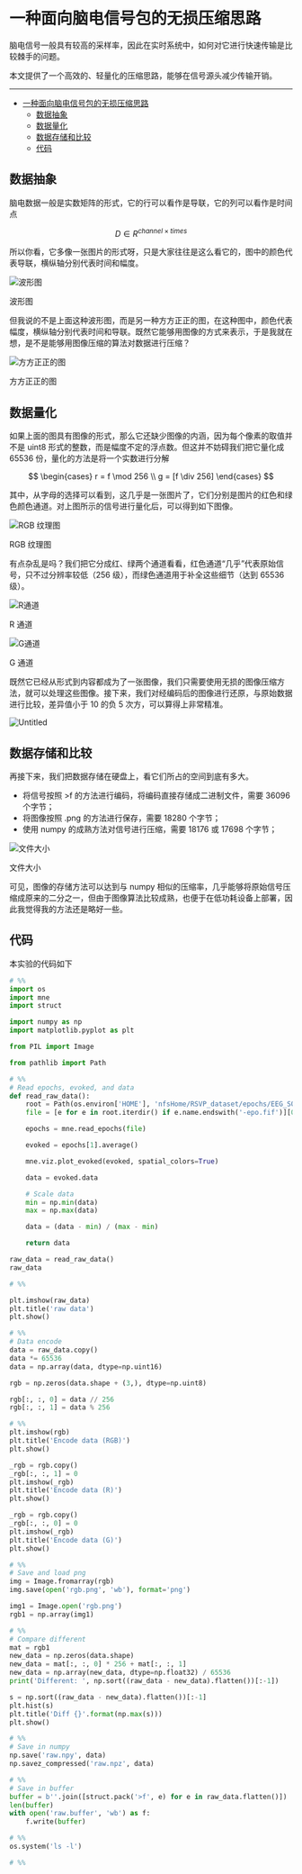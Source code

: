 # 一种面向脑电信号包的无损压缩思路

脑电信号一般具有较高的采样率，因此在实时系统中，如何对它进行快速传输是比较棘手的问题。

本文提供了一个高效的、轻量化的压缩思路，能够在信号源头减少传输开销。

---

-   [一种面向脑电信号包的无损压缩思路](#一种面向脑电信号包的无损压缩思路)
    -   [数据抽象](#数据抽象)
    -   [数据量化](#数据量化)
    -   [数据存储和比较](#数据存储和比较)
    -   [代码](#代码)

## 数据抽象

脑电数据一般是实数矩阵的形式，它的行可以看作是导联，它的列可以看作是时间点

$$
D \in R^{channel \times times}
$$

所以你看，它多像一张图片的形式呀，只是大家往往是这么看它的，图中的颜色代表导联，横纵轴分别代表时间和幅度。

![波形图](%E4%B8%80%E7%A7%8D%E9%9D%A2%E5%90%91%E8%84%91%E7%94%B5%E4%BF%A1%E5%8F%B7%E5%8C%85%E7%9A%84%E6%97%A0%E6%8D%9F%E5%8E%8B%E7%BC%A9%E6%80%9D%E8%B7%AF%2059f49ea1004f4c8581a2bd196bf6e368/Untitled.png)

波形图

但我说的不是上面这种波形图，而是另一种方方正正的图，在这种图中，颜色代表幅度，横纵轴分别代表时间和导联。既然它能够用图像的方式来表示，于是我就在想，是不是能够用图像压缩的算法对数据进行压缩？

![方方正正的图](%E4%B8%80%E7%A7%8D%E9%9D%A2%E5%90%91%E8%84%91%E7%94%B5%E4%BF%A1%E5%8F%B7%E5%8C%85%E7%9A%84%E6%97%A0%E6%8D%9F%E5%8E%8B%E7%BC%A9%E6%80%9D%E8%B7%AF%2059f49ea1004f4c8581a2bd196bf6e368/Untitled%201.png)

方方正正的图

## 数据量化

如果上面的图具有图像的形式，那么它还缺少图像的内涵，因为每个像素的取值并不是 uint8 形式的整数，而是幅度不定的浮点数。但这并不妨碍我们把它量化成 65536 份，量化的方法是将一个实数进行分解

$$
\begin{cases}
r = f \mod 256 \\
g = [f \div 256]
\end{cases}
$$

其中，从字母的选择可以看到，这几乎是一张图片了，它们分别是图片的红色和绿色颜色通道。对上图所示的信号进行量化后，可以得到如下图像。

![RGB 纹理图](%E4%B8%80%E7%A7%8D%E9%9D%A2%E5%90%91%E8%84%91%E7%94%B5%E4%BF%A1%E5%8F%B7%E5%8C%85%E7%9A%84%E6%97%A0%E6%8D%9F%E5%8E%8B%E7%BC%A9%E6%80%9D%E8%B7%AF%2059f49ea1004f4c8581a2bd196bf6e368/Untitled%202.png)

RGB 纹理图

有点杂乱是吗？我们把它分成红、绿两个通道看看，红色通道“几乎”代表原始信号，只不过分辨率较低（256 级），而绿色通道用于补全这些细节（达到 65536 级）。

![R通道](%E4%B8%80%E7%A7%8D%E9%9D%A2%E5%90%91%E8%84%91%E7%94%B5%E4%BF%A1%E5%8F%B7%E5%8C%85%E7%9A%84%E6%97%A0%E6%8D%9F%E5%8E%8B%E7%BC%A9%E6%80%9D%E8%B7%AF%2059f49ea1004f4c8581a2bd196bf6e368/Untitled%203.png)

R 通道

![G通道](%E4%B8%80%E7%A7%8D%E9%9D%A2%E5%90%91%E8%84%91%E7%94%B5%E4%BF%A1%E5%8F%B7%E5%8C%85%E7%9A%84%E6%97%A0%E6%8D%9F%E5%8E%8B%E7%BC%A9%E6%80%9D%E8%B7%AF%2059f49ea1004f4c8581a2bd196bf6e368/Untitled%204.png)

G 通道

既然它已经从形式到内容都成为了一张图像，我们只需要使用无损的图像压缩方法，就可以处理这些图像。接下来，我们对经编码后的图像进行还原，与原始数据进行比较，差异值小于 10 的负 5 次方，可以算得上非常精准。

![Untitled](%E4%B8%80%E7%A7%8D%E9%9D%A2%E5%90%91%E8%84%91%E7%94%B5%E4%BF%A1%E5%8F%B7%E5%8C%85%E7%9A%84%E6%97%A0%E6%8D%9F%E5%8E%8B%E7%BC%A9%E6%80%9D%E8%B7%AF%2059f49ea1004f4c8581a2bd196bf6e368/Untitled%205.png)

## 数据存储和比较

再接下来，我们把数据存储在硬盘上，看它们所占的空间到底有多大。

-   将信号按照 >f 的方法进行编码，将编码直接存储成二进制文件，需要 36096 个字节；
-   将图像按照 .png 的方法进行保存，需要 18280 个字节；
-   使用 numpy 的成熟方法对信号进行压缩，需要 18176 或 17698 个字节；

![文件大小](%E4%B8%80%E7%A7%8D%E9%9D%A2%E5%90%91%E8%84%91%E7%94%B5%E4%BF%A1%E5%8F%B7%E5%8C%85%E7%9A%84%E6%97%A0%E6%8D%9F%E5%8E%8B%E7%BC%A9%E6%80%9D%E8%B7%AF%2059f49ea1004f4c8581a2bd196bf6e368/Untitled%206.png)

文件大小

可见，图像的存储方法可以达到与 numpy 相似的压缩率，几乎能够将原始信号压缩成原来的二分之一，但由于图像算法比较成熟，也便于在低功耗设备上部署，因此我觉得我的方法还是略好一些。

## 代码

本实验的代码如下

```python
# %%
import os
import mne
import struct

import numpy as np
import matplotlib.pyplot as plt

from PIL import Image

from pathlib import Path

# %%
# Read epochs, evoked, and data
def read_raw_data():
    root = Path(os.environ['HOME'], 'nfsHome/RSVP_dataset/epochs/EEG_S01')
    file = [e for e in root.iterdir() if e.name.endswith('-epo.fif')][0]

    epochs = mne.read_epochs(file)

    evoked = epochs[1].average()

    mne.viz.plot_evoked(evoked, spatial_colors=True)

    data = evoked.data

    # Scale data
    min = np.min(data)
    max = np.max(data)

    data = (data - min) / (max - min)

    return data

raw_data = read_raw_data()
raw_data

# %%

plt.imshow(raw_data)
plt.title('raw data')
plt.show()

# %%
# Data encode
data = raw_data.copy()
data *= 65536
data = np.array(data, dtype=np.uint16)

rgb = np.zeros(data.shape + (3,), dtype=np.uint8)

rgb[:, :, 0] = data // 256
rgb[:, :, 1] = data % 256

# %%
plt.imshow(rgb)
plt.title('Encode data (RGB)')
plt.show()

_rgb = rgb.copy()
_rgb[:, :, 1] = 0
plt.imshow(_rgb)
plt.title('Encode data (R)')
plt.show()

_rgb = rgb.copy()
_rgb[:, :, 0] = 0
plt.imshow(_rgb)
plt.title('Encode data (G)')
plt.show()

# %%
# Save and load png
img = Image.fromarray(rgb)
img.save(open('rgb.png', 'wb'), format='png')

img1 = Image.open('rgb.png')
rgb1 = np.array(img1)

# %%
# Compare different
mat = rgb1
new_data = np.zeros(data.shape)
new_data = mat[:, :, 0] * 256 + mat[:, :, 1]
new_data = np.array(new_data, dtype=np.float32) / 65536
print('Different: ', np.sort((raw_data - new_data).flatten())[:-1])

s = np.sort((raw_data - new_data).flatten())[:-1]
plt.hist(s)
plt.title('Diff {}'.format(np.max(s)))
plt.show()

# %%
# Save in numpy
np.save('raw.npy', data)
np.savez_compressed('raw.npz', data)

# %%
# Save in buffer
buffer = b''.join([struct.pack('>f', e) for e in raw_data.flatten()])
len(buffer)
with open('raw.buffer', 'wb') as f:
    f.write(buffer)

# %%
os.system('ls -l')

# %%
```
